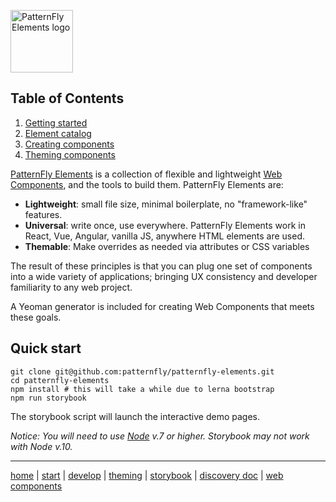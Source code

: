 <img src="https://www.patternfly.org/patternfly-elements/img/logo/svg/pfelements-icon-blue-shaded.svg"
     alt="PatternFly Elements logo" width=100px />
     
## Table of Contents

1. [Getting started](https://patternfly.github.io/patternfly-elements/getting-started)
2. [Element catalog](https://patternfly.github.io/patternfly-elements/demo)
3. [Creating components](https://patternfly.github.io/patternfly-elements/develop)
4. [Theming components](https://patternfly.github.io/patternfly-elements/theme)

[PatternFly Elements](https://patternfly.github.io/patternfly-elements) is a collection of flexible and lightweight [Web Components](https://webcomponents.org), and the tools to build them. PatternFly Elements are:

- **Lightweight**: small file size, minimal boilerplate, no "framework-like" features.
- **Universal**: write once, use everywhere. PatternFly Elements work in React, Vue, Angular, vanilla JS, anywhere HTML elements are used.
- **Themable**: Make overrides as needed via attributes or CSS variables

The result of these principles is that you can plug one set of components into a wide variety of applications; bringing UX consistency and developer familiarity to any web project.

A Yeoman generator is included for creating Web Components that meets these goals.

## Quick start

    git clone git@github.com:patternfly/patternfly-elements.git
    cd patternfly-elements
    npm install # this will take a while due to lerna bootstrap
    npm run storybook

The storybook script will launch the interactive demo pages.

_Notice: You will need to use [Node](https://nodejs.org/en/) v.7 or higher. Storybook *may* not work with Node v.10._

---

[home](https://patternfly.github.io/patternfly-elements/) | 
[start](https://patternfly.github.io/patternfly-elements/getting-started/) | 
[develop](https://patternfly.github.io/patternfly-elements/develop/) | 
[theming](https://patternfly.github.io/patternfly-elements/theme/) | 
[storybook](https://patternfly.github.io/patternfly-elements/demo/) | 
[discovery doc](https://docs.google.com/document/d/1THnbwpUelkNfwHs8br-DmFYbJjX5NQwVveGYAP7XUAY/edit) | 
[web components](https://developer.mozilla.org/en-US/docs/Web/Web_Components)
